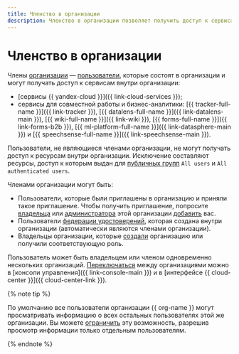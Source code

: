 ```yaml
---
title: Членство в организации
description: Членство в организации позволяет получить доступ к сервисам внутри организации.
---
```


# Членство в организации

Члены [организации](../quickstart.md) — [пользователи](../../overview/roles-and-resources.md#users), которые состоят в организации и могут получать доступ к сервисам внутри организации:

* [сервисы {{ yandex-cloud }}]({{ link-cloud-services }});
* сервисы для совместной работы и бизнес-аналитики: [{{ tracker-full-name }}]({{ link-tracker }}), [{{ datalens-full-name }}]({{ link-datalens-main }}), [{{ wiki-full-name }}]({{ link-wiki }}), [{{ forms-full-name }}]({{ link-forms-b2b }}), [{{ ml-platform-full-name }}]({{ link-datasphere-main }}) и [{{ speechsense-full-name }}]({{ link-speechsense-main }}).

Пользователи, не являющиеся членами организации, не могут получать доступ к ресурсам внутри организации. Исключение составляют ресурсы, доступ к которым выдан для [публичных групп](../../iam/concepts/access-control/public-group.md) `All users` и `All authenticated users`.

Членами организации могут быть:

* Пользователи, которые были приглашены в организацию и приняли такое приглашение. Чтобы получить приглашение, попросите [владельца](../security/index.md#organization-manager-organizations-owner) или [администратора](../security/index.md#organization-manager-admin) этой организации [добавить](../operations/add-account.md) вас.
* Пользователи [федерации удостоверений](./add-federation.md), которая создана внутри организации (автоматически являются членами организации).
* Владельцы организации, которые [создали](../operations/manage-organizations.md#create-additional-org) организацию или получили соответствующую роль.

Пользователь может быть владельцем или членом одновременно нескольких организаций. [Переключаться](../operations/manage-organizations.md#switch-to-another-org) между организациями можно в [консоли управления]({{ link-console-main }}) и в [интерфейсе {{ cloud-center }}]({{ cloud-center-link }}).

{% note tip %}

По умолчанию все пользователи организации {{ org-name }} могут просматривать информацию о всех остальных пользователях этой же организации. Вы можете [ограничить](../operations/hide-user-info.md) эту возможность, разрешив просмотр информации только отдельным пользователям.

{% endnote %}
